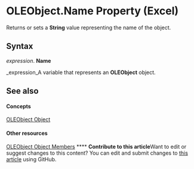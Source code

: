 
# OLEObject.Name Property (Excel)

Returns or sets a  **String** value representing the name of the object.


## Syntax

 _expression_. **Name**

 _expression_A variable that represents an  **OLEObject** object.


## See also


#### Concepts


 [OLEObject Object](bc3ef12d-1531-6c21-71ab-3df6bb851f3b.md)
#### Other resources


 [OLEObject Object Members](fcee0a0a-a270-9f03-37f6-eb5989797bba.md)
****   **Contribute to this article**Want to edit or suggest changes to this content? You can edit and submit changes to  [this article](https://github.com/jhershey00/VBA_Excel_Test/OpenXMLCon/articles/856bccb3-5677-af49-fe39-89b31203eadc.md) using GitHub.

